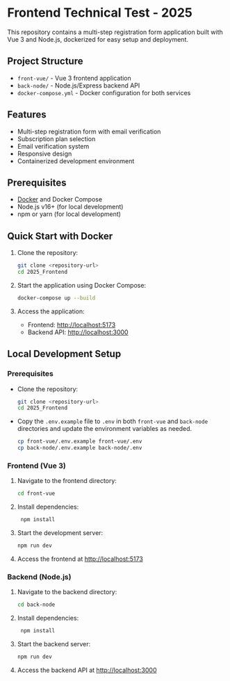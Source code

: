 # Frontend Technical Test - 2025

This repository contains a multi-step registration form application built with Vue 3 and Node.js, dockerized for easy setup and deployment.

## Project Structure

- `front-vue/` - Vue 3 frontend application
- `back-node/` - Node.js/Express backend API
- `docker-compose.yml` - Docker configuration for both services

## Features

- Multi-step registration form with email verification
- Subscription plan selection
- Email verification system
- Responsive design
- Containerized development environment

## Prerequisites

- [Docker](https://www.docker.com/get-started) and Docker Compose
- Node.js v16+ (for local development)
- npm or yarn (for local development)

## Quick Start with Docker

1. Clone the repository:
   ```bash
   git clone <repository-url>
   cd 2025_Frontend
    ```

2. Start the application using Docker Compose:
   ```bash
   docker-compose up --build
   ```

3. Access the application:
   - Frontend: [http://localhost:5173](http://localhost:5173)
   - Backend API: [http://localhost:3000](http://localhost:3000)

## Local Development Setup
### Prerequisites
- Clone the repository:
   ```bash
   git clone <repository-url>
   cd 2025_Frontend
   ```
- Copy the `.env.example` file to `.env` in both `front-vue` and `back-node` directories and update the environment variables as needed.
    ```	bash
   cp front-vue/.env.example front-vue/.env
    cp back-node/.env.example back-node/.env
    ```
### Frontend (Vue 3)
1. Navigate to the frontend directory:
   ```bash
   cd front-vue
   ```
2. Install dependencies:
   ```bash
    npm install
    ```
3. Start the development server:
   ```bash
   npm run dev
   ```
4. Access the frontend at [http://localhost:5173](http://localhost:5173)
### Backend (Node.js)
1. Navigate to the backend directory:
   ```bash
   cd back-node
   ```
2. Install dependencies:
   ```bash
    npm install
    ```
3. Start the backend server:
    ```bash
    npm run dev
    ```
4. Access the backend API at [http://localhost:3000](http://localhost:3000)